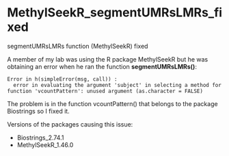 # MethylSeekR_segmentUMRsLMRs_fixed
segmentUMRsLMRs function (MethylSeekR) fixed

A member of my lab was using the R package MethylSeekR but he was obtaining an error when he ran the function **segmentUMRsLMRs()**:

```
Error in h(simpleError(msg, call)) :
  error in evaluating the argument 'subject' in selecting a method for function 'vcountPattern': unused argument (as.character = FALSE)
```
The problem is in the function vcountPattern() that belongs to the package Biostrings so I fixed it.

Versions of the packages causing this issue:

- Biostrings_2.74.1
- MethylSeekR_1.46.0
